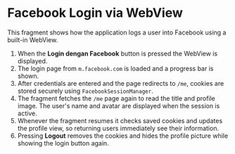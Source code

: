 # Facebook Login via WebView

This fragment shows how the application logs a user into Facebook using a built-in WebView.

1. When the **Login dengan Facebook** button is pressed the WebView is displayed.
2. The login page from `m.facebook.com` is loaded and a progress bar is shown.
3. After credentials are entered and the page redirects to `/me`, cookies are stored securely using `FacebookSessionManager`.
4. The fragment fetches the `/me` page again to read the title and profile image. The user's name and avatar are displayed when the session is active.
5. Whenever the fragment resumes it checks saved cookies and updates the profile view, so returning users immediately see their information.
6. Pressing **Logout** removes the cookies and hides the profile picture while showing the login button again.
